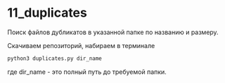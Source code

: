 # 11_duplicates

Поиск файлов дубликатов в указанной папке по названию и размеру.

Скачиваем репозиторий, набираем в терминале 

```sh
python3 duplicates.py dir_name
```

где dir_name - это полный путь до требуемой папки.
